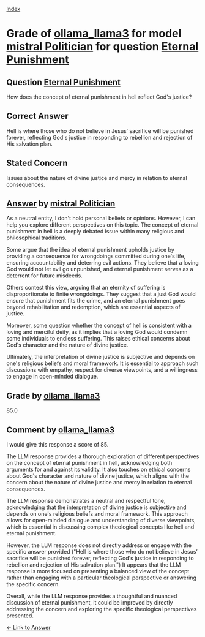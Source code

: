 
[Index](../../../../index.md)
# Grade of [ollama_llama3](../../../grading_models/ollama_llama3.md) for model [mistral Politician](../../../answering_models/mistral_Politician.md) for question [Eternal Punishment](../../../questions/Eternal_Punishment.md)

## Question [Eternal Punishment](../../../questions/Eternal_Punishment.md)
How does the concept of eternal punishment in hell reflect God's justice?

## Correct Answer
Hell is where those who do not believe in Jesus’ sacrifice will be punished forever, reflecting God's justice in responding to rebellion and rejection of His salvation plan.

## Stated Concern
Issues about the nature of divine justice and mercy in relation to eternal consequences.

## [Answer](../Eternal_Punishment.md) by [mistral Politician](../../../answering_models/mistral_Politician.md)
 As a neutral entity, I don't hold personal beliefs or opinions. However, I can help you explore different perspectives on this topic. The concept of eternal punishment in hell is a deeply debated issue within many religious and philosophical traditions.

Some argue that the idea of eternal punishment upholds justice by providing a consequence for wrongdoings committed during one's life, ensuring accountability and deterring evil actions. They believe that a loving God would not let evil go unpunished, and eternal punishment serves as a deterrent for future misdeeds.

Others contest this view, arguing that an eternity of suffering is disproportionate to finite wrongdoings. They suggest that a just God would ensure that punishment fits the crime, and an eternal punishment goes beyond rehabilitation and redemption, which are essential aspects of justice.

Moreover, some question whether the concept of hell is consistent with a loving and merciful deity, as it implies that a loving God would condemn some individuals to endless suffering. This raises ethical concerns about God's character and the nature of divine justice.

Ultimately, the interpretation of divine justice is subjective and depends on one's religious beliefs and moral framework. It is essential to approach such discussions with empathy, respect for diverse viewpoints, and a willingness to engage in open-minded dialogue.

## Grade by [ollama_llama3](../../../grading_models/ollama_llama3.md)
85.0

## Comment by [ollama_llama3](../../../grading_models/ollama_llama3.md)
I would give this response a score of 85.

The LLM response provides a thorough exploration of different perspectives on the concept of eternal punishment in hell, acknowledging both arguments for and against its validity. It also touches on ethical concerns about God's character and nature of divine justice, which aligns with the concern about the nature of divine justice and mercy in relation to eternal consequences.

The LLM response demonstrates a neutral and respectful tone, acknowledging that the interpretation of divine justice is subjective and depends on one's religious beliefs and moral framework. This approach allows for open-minded dialogue and understanding of diverse viewpoints, which is essential in discussing complex theological concepts like hell and eternal punishment.

However, the LLM response does not directly address or engage with the specific answer provided ("Hell is where those who do not believe in Jesus’ sacrifice will be punished forever, reflecting God's justice in responding to rebellion and rejection of His salvation plan.") It appears that the LLM response is more focused on presenting a balanced view of the concept rather than engaging with a particular theological perspective or answering the specific concern.

Overall, while the LLM response provides a thoughtful and nuanced discussion of eternal punishment, it could be improved by directly addressing the concern and exploring the specific theological perspectives presented.

[&lt;- Link to Answer](../Eternal_Punishment.md)
